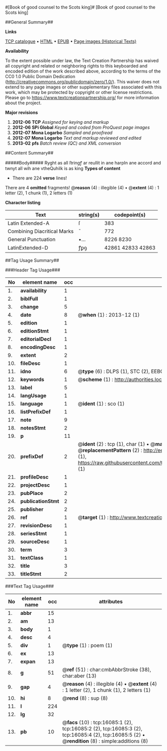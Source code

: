 #[Book of good counsel to the Scots king]#
[Book of good counsel to the Scots king]

##General Summary##

**Links**

[TCP catalogue](http://www.ota.ox.ac.uk/tcp/)  • 
[HTML](http://tei.it.ox.ac.uk/tcp/Texts-HTML/free/A16/A16389.html)  • 
[EPUB](http://tei.it.ox.ac.uk/tcp/Texts-EPUB/free/A16/A16389.epub) • 
[Page images (Historical Texts)](https://historicaltexts.jisc.ac.uk/eebo-99850853e)

**Availability**

To the extent possible under law, the Text Creation Partnership has waived all copyright and related or neighboring rights to this keyboarded and encoded edition of the work described above, according to the terms of the CC0 1.0 Public Domain Dedication (http://creativecommons.org/publicdomain/zero/1.0/). This waiver does not extend to any page images or other supplementary files associated with this work, which may be protected by copyright or other license restrictions. Please go to https://www.textcreationpartnership.org/ for more information about the project.

**Major revisions**

1. __2012-06__ __TCP__ *Assigned for keying and markup*
1. __2012-06__ __SPi Global__ *Keyed and coded from ProQuest page images*
1. __2012-07__ __Mona Logarbo__ *Sampled and proofread*
1. __2012-07__ __Mona Logarbo__ *Text and markup reviewed and edited*
1. __2013-02__ __pfs__ *Batch review (QC) and XML conversion*

##Content Summary##

#####Body#####
Ryght as all ſtringꝭ ar reullit in ane harpIn ane accord and twnyt all wih ane vtheQuhilk is as king
**Types of content**

  * There are 224 **verse** lines!

There are 4 **omitted** fragments! 
 @__reason__ (4) : illegible (4)  •  @__extent__ (4) : 1 letter (2), 1 chunk (1), 2 letters (1)

**Character listing**


|Text|string(s)|codepoint(s)|
|---|---|---|
|Latin Extended-A|ſ|383|
|Combining             Diacritical Marks|̄|772|
|General Punctuation|•…|8226 8230|
|LatinExtended-D|ꝭꝑꝯ|42861 42833 42863|

##Tag Usage Summary##

###Header Tag Usage###

|No|element name|occ|attributes|
|---|---|---|---|
|1.|__availability__|1||
|2.|__biblFull__|1||
|3.|__change__|5||
|4.|__date__|8| @__when__ (1) : 2013-12 (1)|
|5.|__edition__|1||
|6.|__editionStmt__|1||
|7.|__editorialDecl__|1||
|8.|__encodingDesc__|1||
|9.|__extent__|2||
|10.|__fileDesc__|1||
|11.|__idno__|6| @__type__ (6) : DLPS (1), STC (2), EEBO-CITATION (1), PROQUEST (1), VID (1)|
|12.|__keywords__|1| @__scheme__ (1) : http://authorities.loc.gov/ (1)|
|13.|__label__|5||
|14.|__langUsage__|1||
|15.|__language__|1| @__ident__ (1) : sco (1)|
|16.|__listPrefixDef__|1||
|17.|__note__|9||
|18.|__notesStmt__|2||
|19.|__p__|11||
|20.|__prefixDef__|2| @__ident__ (2) : tcp (1), char (1)  •  @__matchPattern__ (2) : ([0-9\-]+):([0-9IVX]+) (1), (.+) (1)  •  @__replacementPattern__ (2) : http://eebo.chadwyck.com/downloadtiff?vid=$1&page=$2 (1), https://raw.githubusercontent.com/textcreationpartnership/Texts/master/tcpchars.xml#$1 (1)|
|21.|__profileDesc__|1||
|22.|__projectDesc__|1||
|23.|__pubPlace__|2||
|24.|__publicationStmt__|2||
|25.|__publisher__|2||
|26.|__ref__|1| @__target__ (1) : http://www.textcreationpartnership.org/docs/. (1)|
|27.|__revisionDesc__|1||
|28.|__seriesStmt__|1||
|29.|__sourceDesc__|1||
|30.|__term__|3||
|31.|__textClass__|1||
|32.|__title__|3||
|33.|__titleStmt__|2||


###Text Tag Usage###

|No|element name|occ|attributes|
|---|---|---|---|
|1.|__abbr__|15||
|2.|__am__|13||
|3.|__body__|1||
|4.|__desc__|4||
|5.|__div__|1| @__type__ (1) : poem (1)|
|6.|__ex__|13||
|7.|__expan__|13||
|8.|__g__|51| @__ref__ (51) : char:cmbAbbrStroke (38), char:aber (13)|
|9.|__gap__|4| @__reason__ (4) : illegible (4)  •  @__extent__ (4) : 1 letter (2), 1 chunk (1), 2 letters (1)|
|10.|__hi__|8| @__rend__ (8) : sup (8)|
|11.|__l__|224||
|12.|__lg__|32||
|13.|__pb__|10| @__facs__ (10) : tcp:16085:1 (2), tcp:16085:2 (2), tcp:16085:3 (2), tcp:16085:4 (2), tcp:16085:5 (2)  •  @__rendition__ (8) : simple:additions (8)|

